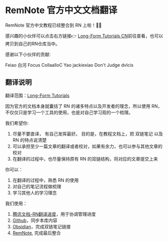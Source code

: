 # RemNote 官方中文文档翻译

RemNote 官方中文教程已经整合到 RN 上啦！🎉🎉

感兴趣的小伙伴可以点击右方链接👉 [Long-Form Tutorials CN](https://www.remnote.io/a/-long-form-tutorials/60914e99cc8b97004587b157)前往查看，也可以拷贝到自己的RN仓库当中。

感谢以下小伙伴的贡献:

Feiao
白河
Focus
CollaalloC
Yao
jackiexiao
Don't Judge
dvlcis


## 翻译说明

翻译范围：[Long-Form Tutorials](https://www.remnote.io/p/help/document/64n7P2u9mht3mqYnC?locationAnchor=b7Mts7oahMsd53JdP)

因为官方的文档本身就囊括了 RN 的诸多特点以及开发者的理念，所以使用 RN，不仅仅只是学习一个工具的使用，也是对自己学习观的一个梳理。

我们希望你:
1. 尽量不要直译， 有自己发挥最好。 目的是，在教程文档上，把 双链笔记 以及 RN 的特点说清楚
2. 可以承担至少一篇文章的翻译或者校对，如果有余力，也可以参与其他文章的校对
3. 在翻译的过程中，也尽量保持原有 RN 的双链结构，将对应的文章提交上来


你可以：
1. 在翻译的过程中，熟悉 RN 的使用
2. 对自己的笔记流程做梳理
3. 学习其他人的学习理念

我们使用：
1. [腾讯文档-RN翻译进度](https://docs.qq.com/sheet/DWnVmeEZBY3VGVk52?tab=BB08J2)，用于协调管理进度
2. [Github](https://github.com/TimKingNF/RemNote-Tutorials-Translated)，同步本库内容
3. [Obsidian](https://obsidian.md/)，完成双链笔记链接
4. [RemNote](https://www.remnote.io/), 完成最后整合
